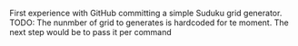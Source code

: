 First experience with GitHub committing a simple Suduku grid generator.
TODO: The nunmber of grid to generates is hardcoded for te moment. The next step would be to pass it per command
